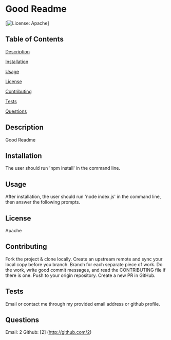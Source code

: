 # Good Readme

[![License: Apache](https://img.shields.io/badge/License-Apache-brightgreen.svg)]

## Table of Contents
  [Description](#Description)

  [Installation](#Installation)

  [Usage](#Usage)

  [License](#License)

  [Contributing](#Contributing)

  [Tests](#Tests)

  [Questions](#Questions)
  
## Description
  Good Readme

## Installation
  The user should run 'npm install' in the command line.

## Usage
  After installation, the user should run 'node index.js' in the command line, then answer the following prompts.

## License
  Apache

## Contributing
  Fork the project & clone locally. Create an upstream remote and sync your local copy before you branch. Branch for each separate piece of work. Do the work, write good commit messages, and read the CONTRIBUTING file if there is one. Push to your origin repository. Create a new PR in GitHub.

## Tests
  Email or contact me through my provided email address or github profile.

## Questions
  
  Email: 2
  Github: [2] (http://github.com/2)
